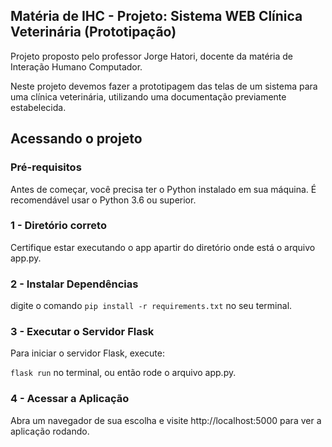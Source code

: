 ## Matéria de IHC - Projeto: Sistema WEB Clínica Veterinária (Prototipação)

Projeto proposto pelo professor Jorge Hatori, docente da matéria de Interação Humano Computador.

Neste projeto devemos fazer a prototipagem das telas de um sistema para uma clínica veterinária, utilizando uma documentação previamente estabelecida. 

## Acessando o projeto

### Pré-requisitos
Antes de começar, você precisa ter o Python instalado em sua máquina. É recomendável usar o Python 3.6 ou superior. 

### 1 - Diretório correto
Certifique estar executando o app apartir do diretório onde está o arquivo app.py.

### 2 - Instalar Dependências
digite o comando ```pip install -r requirements.txt``` no seu terminal.

### 3 - Executar o Servidor Flask
Para iniciar o servidor Flask, execute:

```flask run``` no terminal, ou então rode o arquivo app.py.

### 4 - Acessar a Aplicação
Abra um navegador de sua escolha e visite http://localhost:5000 para ver a aplicação rodando.
